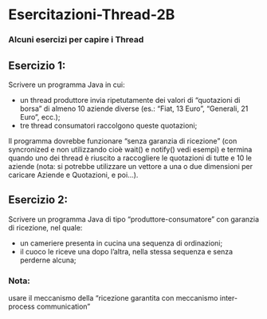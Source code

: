 # Esercitazioni-Thread-2B
### Alcuni esercizi per capire i Thread

## Esercizio 1:
Scrivere un programma Java in cui:
- un thread produttore invia ripetutamente dei valori di “quotazioni di borsa” di almeno 10 aziende diverse (es.: “Fiat, 13 Euro”, “Generali, 21 Euro”, ecc.);
- tre thread consumatori raccolgono queste quotazioni;

Il programma dovrebbe funzionare “senza garanzia di ricezione” (con syncronized e non utilizzando cioè wait() e notify() vedi esempi) e termina quando uno dei thread è riuscito a raccogliere le quotazioni di tutte e 10 le aziende (nota: si potrebbe utilizzare un vettore a una o due dimensioni per caricare Aziende e Quotazioni, e poi…).

## Esercizio 2:
Scrivere un programma Java di tipo “produttore-consumatore” con garanzia di ricezione, nel quale:
- un cameriere presenta in cucina una sequenza di ordinazioni;
- il cuoco le riceve una dopo l’altra, nella stessa sequenza e senza perderne alcuna;

### Nota:
usare il meccanismo della “ricezione garantita con meccanismo inter-process communication”

